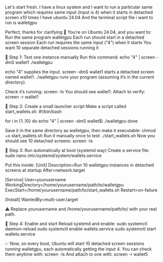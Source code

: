 Let's start fresh. I have a linux system and I want to run a particular same program which requires same input (input is 4) when it starts in detached screen x10 times I have ubuntu 24.04 And the terminal script file i want to run is walletgpu

Perfect, thanks for clarifying 🙌
You’re on Ubuntu 24.04, and you want to:
Run the same program walletgpu
Each run should start in a detached screen session
Each run requires the same input ("4") when it starts
You want 10 separate detached sessions running it

🔹 Step 1: Test one instance manually
Run this command:
echo "4" | screen -dmS wallet1 ./walletgpu

echo "4" supplies the input.
screen -dmS wallet1 starts a detached screen named wallet1.
./walletgpu runs your program (assuming it’s in the current directory).

Check it’s running:
screen -ls
You should see wallet1.
Attach to verify:
screen -r wallet1


🔹 Step 2: Create a small launcher script
Make a script called start_wallets.sh:
#!/bin/bash

for i in {1..10}
do
    echo "4" | screen -dmS wallet$i ./walletgpu
done

Save it in the same directory as walletgpu, then make it executable:
chmod +x start_wallets.sh
Run it manually once to test:
./start_wallets.sh
Now you should see 10 detached screens:
screen -ls


🔹 Step 3: Run automatically at boot (systemd way)
Create a service file:
sudo nano /etc/systemd/system/wallets.service

Put this inside:
[Unit]
Description=Run 10 walletgpu instances in detached screens at startup
After=network.target

[Service]
User=yourusername
WorkingDirectory=/home/yourusername/path/to/walletgpu
ExecStart=/home/yourusername/path/to/start_wallets.sh
Restart=on-failure

[Install]
WantedBy=multi-user.target

⚠️ Replace yourusername and /home/yourusername/path/to/ with your real path.


🔹 Step 4: Enable and start
Reload systemd and enable:
sudo systemctl daemon-reload
sudo systemctl enable wallets.service
sudo systemctl start wallets.service


✅ Now, on every boot, Ubuntu will start 10 detached screen sessions running walletgpu, each automatically getting the input 4.
You can check them anytime with:
screen -ls
And attach to one with:
screen -r wallet5



